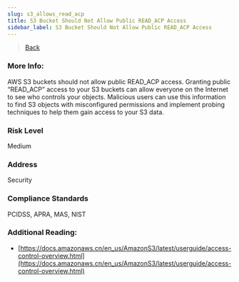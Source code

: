 ```yaml
---
slug: s3_allows_read_acp
title: S3 Bucket Should Not Allow Public READ_ACP Access
sidebar_label: S3 Bucket Should Not Allow Public READ_ACP Access
---
```

> [Back](../../s3publiccheck)

### More Info:
AWS S3 buckets should not allow public READ_ACP access. Granting public “READ_ACP” access to your S3 buckets can allow everyone on the Internet to see who controls your objects. Malicious users can use this information to find S3 objects with misconfigured permissions and implement probing techniques to help them gain access to your S3 data.

### Risk Level
Medium

### Address
Security

### Compliance Standards
PCIDSS, APRA, MAS, NIST

### Additional Reading:
- [https://docs.amazonaws.cn/en_us/AmazonS3/latest/userguide/access-control-overview.html](https://docs.amazonaws.cn/en_us/AmazonS3/latest/userguide/access-control-overview.html) 

